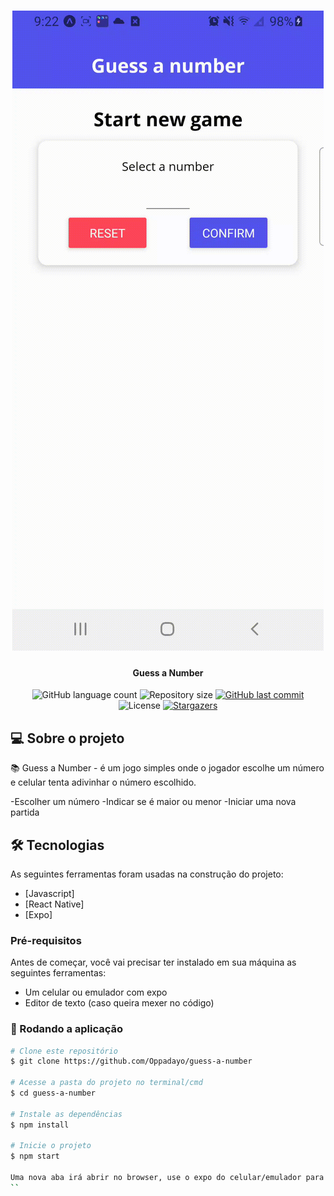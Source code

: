 <h1 align="center">
    <img alt="Guess a Number" title="#guess-a-number" src="./hero.gif" />
</h1>
<h4 align="center"> 
	Guess a Number
</h4>

<p align="center">
  <img alt="GitHub language count" src="https://img.shields.io/github/languages/count/Oppadayo/guess-a-number?color=%2304D361">

  <img alt="Repository size" src="https://img.shields.io/github/repo-size/Oppadayo/guess-a-number">	
  
  <a href="https://github.com/Oppadayo/guess-a-number/commits/master">
    <img alt="GitHub last commit" src="https://img.shields.io/github/last-commit/Oppadayo/guess-a-number">
  </a>

  <img alt="License" src="https://img.shields.io/badge/license-MIT-brightgreen">
   <a href="https://github.com/Oppadayo/guess-a-number/stargazers">
    <img alt="Stargazers" src="https://img.shields.io/github/stars/Oppadayo/guess-a-number?style=social">
  </a>
</p>


## 💻 Sobre o projeto

📚 Guess a Number - é um jogo simples onde o jogador escolhe um número e celular tenta adivinhar o número escolhido.

-Escolher um número
-Indicar se é maior ou menor
-Iniciar uma nova partida

## 🛠 Tecnologias

As seguintes ferramentas foram usadas na construção do projeto:

- [Javascript]
- [React Native]
- [Expo]

### Pré-requisitos

Antes de começar, você vai precisar ter instalado em sua máquina as seguintes ferramentas:
- Um celular ou emulador com expo 
- Editor de texto (caso queira mexer no código)

### 🧭 Rodando a aplicação

```bash
# Clone este repositório
$ git clone https://github.com/Oppadayo/guess-a-number

# Acesse a pasta do projeto no terminal/cmd
$ cd guess-a-number

# Instale as dependências
$ npm install

# Inicie o projeto
$ npm start

Uma nova aba irá abrir no browser, use o expo do celular/emulador para ler o QR e rodar o app
``

